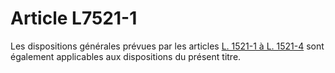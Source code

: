 # Article L7521-1

Les dispositions générales prévues par les articles [L. 1521-1 à L. 1521-4][1] sont également applicables aux dispositions du présent titre.

 [1]: /affichCodeArticle.do?cidTexte=LEGITEXT000006072050&idArticle=LEGIARTI000006901559&dateTexte=&categorieLien=cid
